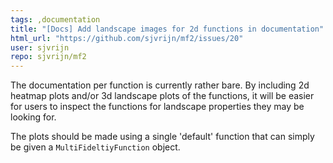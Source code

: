 ```yaml
---
tags: ,documentation
title: "[Docs] Add landscape images for 2d functions in documentation"
html_url: "https://github.com/sjvrijn/mf2/issues/20"
user: sjvrijn
repo: sjvrijn/mf2
---
```


The documentation per function is currently rather bare. By including 2d heatmap plots and/or 3d landscape plots of the functions, it will be easier for users to inspect the functions for landscape properties they may be looking for.

The plots should be made using a single 'default' function that can simply be given a `MultiFideltiyFunction` object.